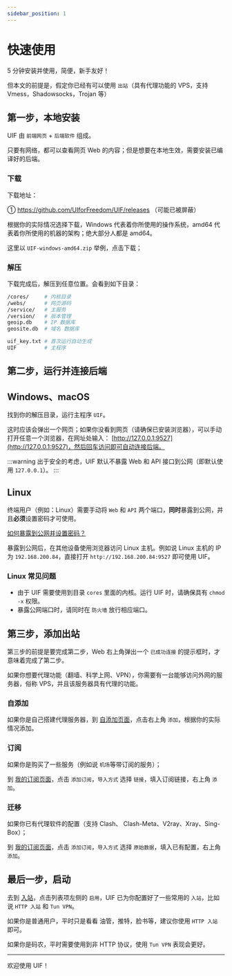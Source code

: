 ```yaml
---
sidebar_position: 1
---
```


# 快速使用

5 分钟安装并使用，简便，新手友好！

但本文的前提是，假定你已经有可以使用 `出站`（具有代理功能的 VPS，支持 Vmess，Shadowsocks，Trojan 等）

## 第一步，本地安装

UIF 由 `前端网页` + `后端软件` 组成。

只要有网络，都可以查看网页 Web 的内容；但是想要在本地生效，需要安装已编译好的后端。

### 下载

下载地址：

① https://github.com/UIforFreedom/UIF/releases （可能已被屏蔽）

根据你的实际情况选择下载，Windows 代表着你所使用的操作系统，amd64 代表着你所使用的机器的架构；绝大部分人都是 amd64。

这里以 `UIF-windows-amd64.zip` 举例，点击下载；

### 解压

下载完成后，解压到任意位置。会看到如下目录：

```bash
/cores/     # 内核目录
/webs/      # 网页源码
/service/   # 主服务
/version/   # 版本管理
geoip.db    # IP 数据库
geosite.db  # 域名 数据库

uif_key.txt # 首次运行自动生成
UIF         # 主程序
```

## 第二步，运行并连接后端

## Windows、macOS

找到你的解压目录，运行主程序 `UIF`。

这时应该会弹出一个网页；如果你没看到网页（请确保已安装浏览器），可以手动打开任意一个浏览器，在网址处输入： [http://127.0.0.1:9527](http://127.0.0.1:9527)，然后回车访问即可自动连接后端。

:::warning
出于安全的考虑，UIF 默认不暴露 Web 和 API 接口到公网（即默认使用 `127.0.0.1`）。
:::

## Linux

终端用户（例如：Linux）需要手动将 `Web` 和 `API` 两个端口，**同时**暴露到公网，并且**必须**设置密码才可使用。

[如何暴露到公网并设置密码？](./setting)

暴露到公网后，在其他设备使用浏览器访问 Linux 主机。例如说 Linux 主机的 IP 为 `192.168.200.84`，直接打开 `http://192.168.200.84:9527` 即可使用 UIF。

### Linux 常见问题

- 由于 UIF 需要使用到目录 `cores` 里面的内核。运行 UIF 时，请确保具有 `chmod -x` 权限。
- 暴露公网端口时，请同时在 `防火墙` 放行相应端口。

## 第三步，添加出站

第三步的前提是要完成第二步，Web 右上角弹出一个 `已成功连接` 的提示框时，才意味着完成了第二步。

如果你想要代理功能（翻墙、科学上网、VPN），你需要有一台能够访问外网的服务器，俗称 VPS，并且该服务器具有代理的功能。

### 自添加

如果你是自己搭建代理服务器，到 [自添加页面](https://uiforfreedom.github.io/#/out/my)，点击右上角 `添加`，根据你的实际情况添加。

### 订阅

如果你是购买了一些服务（例如说 `机场`等带订阅的服务）；

到 [我的订阅页面](https://uiforfreedom.github.io/#/out/subscribe)，点击 `添加订阅`，`导入方式` 选择 `链接`，填入订阅链接，右上角 `添加`。

### 迁移

如果你已有代理软件的配置（支持 Clash、 Clash-Meta、V2ray、Xray、Sing-Box）；

到 [我的订阅页面](https://uiforfreedom.github.io/#/out/subscribe)，点击 `添加订阅`，`导入方式` 选择 `原始数据`，填入已有配置，右上角 `添加`。

## 最后一步，启动

去到 [入站](https://uiforfreedom.github.io/#/in/my)，点击列表项左侧的 `启用`，UIF 已为你配置好了一些常用的 `入站`，比如说 `HTTP 入站` 和 `Tun VPN`。

如果你是普通用户，平时只是看看 油管，推特，脸书等，建议你使用 `HTTP 入站` 即可。

如果你是码农，平时需要使用到非 HTTP 协议，使用 `Tun VPN` 表现会更好。

---

欢迎使用 UIF！
